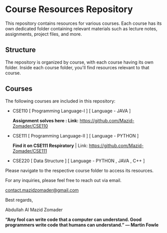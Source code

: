# Course Resources Repository

This repository contains resources for various courses. Each course has its own dedicated folder containing relevant materials such as lecture notes, assignments, project files, and more.

## Structure

The repository is organized by course, with each course having its own folder. Inside each course folder, you'll find resources relevant to that course.

## Courses

The following courses are included in this repository:

- CSE110 [ Programming Language-I ] [ Language - JAVA ]
  
  **Assignment solves here : Link:** https://github.com/Mazid-Zomader/CSE110
- CSE111 [ Programming Language-II ] [ Language - PYTHON ]

  **Find it on CSE111 Respiratory** | Link: https://github.com/Mazid-Zomader/CSE111
- CSE220 [ Data Structure ]  [ Language - PYTHON , JAVA , C++ ]


Please navigate to the respective course folder to access its resources.

For any inquiries, please feel free to reach out via email.

contact.mazidzomader@gmail.com

Best regards,

Abdullah Al Mazid Zomader

**“Any fool can write code that a computer can understand. Good programmers write code that humans can understand.” — Martin Fowle**
